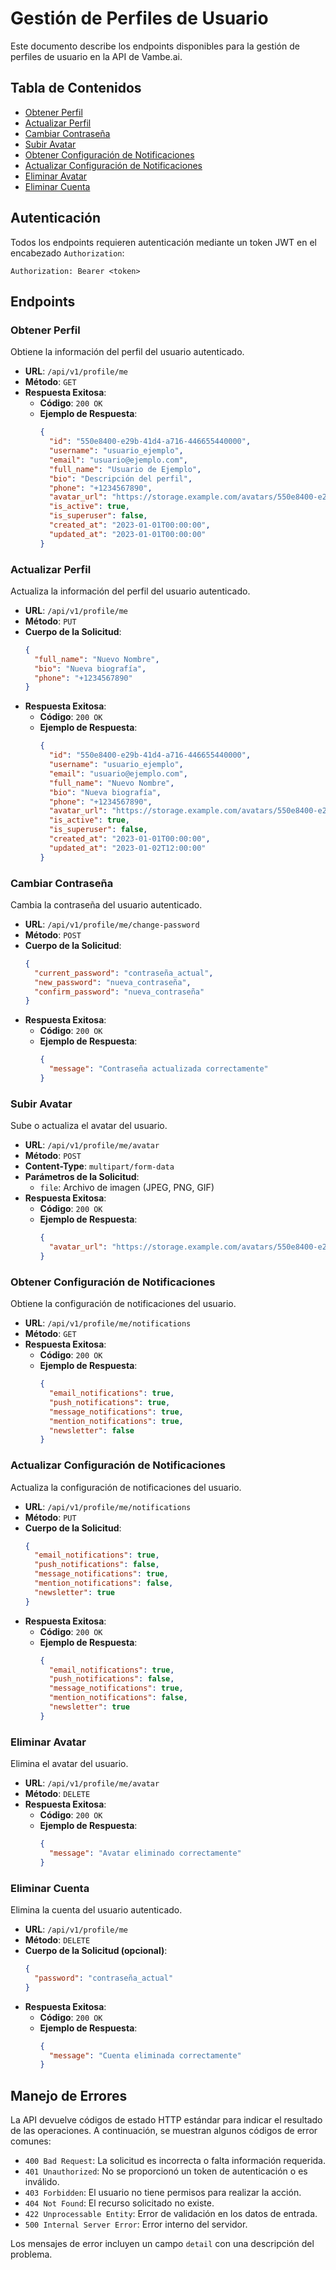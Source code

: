 # Gestión de Perfiles de Usuario

Este documento describe los endpoints disponibles para la gestión de perfiles de usuario en la API de Vambe.ai.

## Tabla de Contenidos

- [Obtener Perfil](#obtener-perfil)
- [Actualizar Perfil](#actualizar-perfil)
- [Cambiar Contraseña](#cambiar-contraseña)
- [Subir Avatar](#subir-avatar)
- [Obtener Configuración de Notificaciones](#obtener-configuración-de-notificaciones)
- [Actualizar Configuración de Notificaciones](#actualizar-configuración-de-notificaciones)
- [Eliminar Avatar](#eliminar-avatar)
- [Eliminar Cuenta](#eliminar-cuenta)

## Autenticación

Todos los endpoints requieren autenticación mediante un token JWT en el encabezado `Authorization`:

```
Authorization: Bearer <token>
```

## Endpoints

### Obtener Perfil

Obtiene la información del perfil del usuario autenticado.

- **URL**: `/api/v1/profile/me`
- **Método**: `GET`
- **Respuesta Exitosa**:
  - **Código**: `200 OK`
  - **Ejemplo de Respuesta**:
    ```json
    {
      "id": "550e8400-e29b-41d4-a716-446655440000",
      "username": "usuario_ejemplo",
      "email": "usuario@ejemplo.com",
      "full_name": "Usuario de Ejemplo",
      "bio": "Descripción del perfil",
      "phone": "+1234567890",
      "avatar_url": "https://storage.example.com/avatars/550e8400-e29b-41d4-a716-446655440000.png",
      "is_active": true,
      "is_superuser": false,
      "created_at": "2023-01-01T00:00:00",
      "updated_at": "2023-01-01T00:00:00"
    }
    ```

### Actualizar Perfil

Actualiza la información del perfil del usuario autenticado.

- **URL**: `/api/v1/profile/me`
- **Método**: `PUT`
- **Cuerpo de la Solicitud**:
  ```json
  {
    "full_name": "Nuevo Nombre",
    "bio": "Nueva biografía",
    "phone": "+1234567890"
  }
  ```
- **Respuesta Exitosa**:
  - **Código**: `200 OK`
  - **Ejemplo de Respuesta**:
    ```json
    {
      "id": "550e8400-e29b-41d4-a716-446655440000",
      "username": "usuario_ejemplo",
      "email": "usuario@ejemplo.com",
      "full_name": "Nuevo Nombre",
      "bio": "Nueva biografía",
      "phone": "+1234567890",
      "avatar_url": "https://storage.example.com/avatars/550e8400-e29b-41d4-a716-446655440000.png",
      "is_active": true,
      "is_superuser": false,
      "created_at": "2023-01-01T00:00:00",
      "updated_at": "2023-01-02T12:00:00"
    }
    ```

### Cambiar Contraseña

Cambia la contraseña del usuario autenticado.

- **URL**: `/api/v1/profile/me/change-password`
- **Método**: `POST`
- **Cuerpo de la Solicitud**:
  ```json
  {
    "current_password": "contraseña_actual",
    "new_password": "nueva_contraseña",
    "confirm_password": "nueva_contraseña"
  }
  ```
- **Respuesta Exitosa**:
  - **Código**: `200 OK`
  - **Ejemplo de Respuesta**:
    ```json
    {
      "message": "Contraseña actualizada correctamente"
    }
    ```

### Subir Avatar

Sube o actualiza el avatar del usuario.

- **URL**: `/api/v1/profile/me/avatar`
- **Método**: `POST`
- **Content-Type**: `multipart/form-data`
- **Parámetros de la Solicitud**:
  - `file`: Archivo de imagen (JPEG, PNG, GIF)
- **Respuesta Exitosa**:
  - **Código**: `200 OK`
  - **Ejemplo de Respuesta**:
    ```json
    {
      "avatar_url": "https://storage.example.com/avatars/550e8400-e29b-41d4-a716-446655440000.png"
    }
    ```

### Obtener Configuración de Notificaciones

Obtiene la configuración de notificaciones del usuario.

- **URL**: `/api/v1/profile/me/notifications`
- **Método**: `GET`
- **Respuesta Exitosa**:
  - **Código**: `200 OK`
  - **Ejemplo de Respuesta**:
    ```json
    {
      "email_notifications": true,
      "push_notifications": true,
      "message_notifications": true,
      "mention_notifications": true,
      "newsletter": false
    }
    ```

### Actualizar Configuración de Notificaciones

Actualiza la configuración de notificaciones del usuario.

- **URL**: `/api/v1/profile/me/notifications`
- **Método**: `PUT`
- **Cuerpo de la Solicitud**:
  ```json
  {
    "email_notifications": true,
    "push_notifications": false,
    "message_notifications": true,
    "mention_notifications": false,
    "newsletter": true
  }
  ```
- **Respuesta Exitosa**:
  - **Código**: `200 OK`
  - **Ejemplo de Respuesta**:
    ```json
    {
      "email_notifications": true,
      "push_notifications": false,
      "message_notifications": true,
      "mention_notifications": false,
      "newsletter": true
    }
    ```

### Eliminar Avatar

Elimina el avatar del usuario.

- **URL**: `/api/v1/profile/me/avatar`
- **Método**: `DELETE`
- **Respuesta Exitosa**:
  - **Código**: `200 OK`
  - **Ejemplo de Respuesta**:
    ```json
    {
      "message": "Avatar eliminado correctamente"
    }
    ```

### Eliminar Cuenta

Elimina la cuenta del usuario autenticado.

- **URL**: `/api/v1/profile/me`
- **Método**: `DELETE`
- **Cuerpo de la Solicitud (opcional)**:
  ```json
  {
    "password": "contraseña_actual"
  }
  ```
- **Respuesta Exitosa**:
  - **Código**: `200 OK`
  - **Ejemplo de Respuesta**:
    ```json
    {
      "message": "Cuenta eliminada correctamente"
    }
    ```

## Manejo de Errores

La API devuelve códigos de estado HTTP estándar para indicar el resultado de las operaciones. A continuación, se muestran algunos códigos de error comunes:

- `400 Bad Request`: La solicitud es incorrecta o falta información requerida.
- `401 Unauthorized`: No se proporcionó un token de autenticación o es inválido.
- `403 Forbidden`: El usuario no tiene permisos para realizar la acción.
- `404 Not Found`: El recurso solicitado no existe.
- `422 Unprocessable Entity`: Error de validación en los datos de entrada.
- `500 Internal Server Error`: Error interno del servidor.

Los mensajes de error incluyen un campo `detail` con una descripción del problema.
